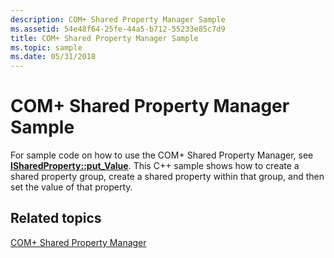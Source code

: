```yaml
---
description: COM+ Shared Property Manager Sample
ms.assetid: 54e48f64-25fe-44a5-b712-55233e85c7d9
title: COM+ Shared Property Manager Sample
ms.topic: sample
ms.date: 05/31/2018
---
```


# COM+ Shared Property Manager Sample

For sample code on how to use the COM+ Shared Property Manager, see [**ISharedProperty::put\_Value**](/windows/desktop/api/ComSvcs/nf-comsvcs-isharedproperty-put_value). This C++ sample shows how to create a shared property group, create a shared property within that group, and then set the value of that property.

## Related topics

<dl> <dt>

[COM+ Shared Property Manager](com--shared-property-manager.md)
</dt> </dl>

 

 



